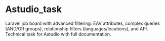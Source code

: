 # Astudio_task
Laravel job board with advanced filtering: EAV attributes, complex queries (AND/OR groups), relationship filters (languages/locations), and API. Technical task for Astudio with full documentation.
